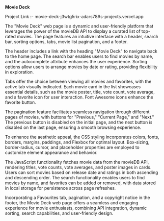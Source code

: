 **Movie Deck**

Project Link :- movie-deck-j3wtg5rix-adars789s-projects.vercel.app

The "Movie Deck" web page is a dynamic and user-friendly platform that leverages the power of the movieDB API to display a curated list of top-rated movies. The page features an intuitive interface with a header, search bar, sorting options, tabs, movie list pagination, and a footer.

The header includes a link with the heading "Movie Deck" to navigate back to the home page. The search bar enables users to find movies by name, and the autocomplete attribute enhances the user experience. Sorting options allow users to arrange movies by date or rating, providing flexibility in exploration.

Tabs offer the choice between viewing all movies and favorites, with the active tab visually indicated. Each movie card in the list showcases essential details, such as the movie poster, title, vote count, vote average, and a favorite icon for user interaction. Font Awesome icons enhance the favorite button.

The pagination feature facilitates seamless navigation through different pages of movies, with buttons for "Previous," "Current Page," and "Next." The previous button is disabled on the initial page, and the next button is disabled on the last page, ensuring a smooth browsing experience.

To enhance the aesthetic appeal, the CSS styling incorporates colors, fonts, borders, margins, paddings, and Flexbox for optimal layout. Box-sizing, border-radius, cursor, and placeholder properties are employed to customize element appearance and behavior.

The JavaScript functionality fetches movie data from the movieDB API, rendering titles, vote counts, vote averages, and poster images in cards. Users can sort movies based on release date and ratings in both ascending and descending order. The search functionality enables users to find movies by name, and favorites can be added or removed, with data stored in local storage for persistence across page refreshes.

Incorporating a Favourites tab, pagination, and a copyright notice in the footer, the Movie Deck web page offers a seamless and engaging experience for movie enthusiasts, combining API integration, dynamic sorting, search capabilities, and user-friendly design.
